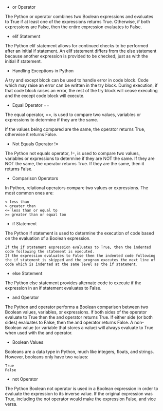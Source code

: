 - or Operator

The Python or operator combines two Boolean expressions and evaluates to True if at least one of the expressions returns True. Otherwise, if both expressions are False, then the entire expression evaluates to False.

- elif Statement

The Python elif statement allows for continued checks to be performed after an initial if statement. An elif statement differs from the else statement because another expression is provided to be checked, just as with the initial if statement.


- Handling Exceptions in Python

A try and except block can be used to handle error in code block. Code which may raise an error can be written in the try block. During execution, if that code block raises an error, the rest of the try block will cease executing and the except code block will execute.


- Equal Operator ==

The equal operator, ==, is used to compare two values, variables or expressions to determine if they are the same.

If the values being compared are the same, the operator returns True, otherwise it returns False.


- Not Equals Operator !=

The Python not equals operator, !=, is used to compare two values, variables or expressions to determine if they are NOT the same. If they are NOT the same, the operator returns True. If they are the same, then it returns False.



- Comparison Operators

In Python, relational operators compare two values or expressions. The most common ones are:

    < less than
    > greater than
    <= less than or equal to
    >= greater than or equal too


- if Statement

The Python if statement is used to determine the execution of code based on the evaluation of a Boolean expression.

    If the if statement expression evaluates to True, then the indented code following the statement is executed.
    If the expression evaluates to False then the indented code following the if statement is skipped and the program executes the next line of code which is indented at the same level as the if statement.



- else Statement

The Python else statement provides alternate code to execute if the expression in an if statement evaluates to False.


- and Operator

The Python and operator performs a Boolean comparison between two Boolean values, variables, or expressions. If both sides of the operator evaluate to True then the and operator returns True. If either side (or both sides) evaluates to False, then the and operator returns False. A non-Boolean value (or variable that stores a value) will always evaluate to True when used with the and operator.

- Boolean Values

Booleans are a data type in Python, much like integers, floats, and strings. However, booleans only have two values:

    True
    False


- not Operator

The Python Boolean not operator is used in a Boolean expression in order to evaluate the expression to its inverse value. If the original expression was True, including the not operator would make the expression False, and vice versa.

